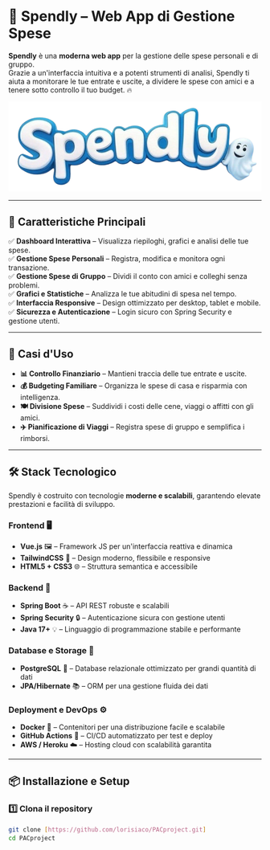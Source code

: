 # 💸 Spendly – Web App di Gestione Spese

**Spendly** è una **moderna web app** per la gestione delle spese personali e di gruppo.  
Grazie a un'interfaccia intuitiva e a potenti strumenti di analisi, Spendly ti aiuta a monitorare le tue entrate e uscite, a dividere le spese con amici e a tenere sotto controllo il tuo budget. 🔥  

<p align="center">
  <img src="spendlyapi\frontend\public\images\logo.png" alt="Spendly Logo" />
</p>

---

## 🚀 **Caratteristiche Principali**
✅ **Dashboard Interattiva** – Visualizza riepiloghi, grafici e analisi delle tue spese.  
✅ **Gestione Spese Personali** – Registra, modifica e monitora ogni transazione.  
✅ **Gestione Spese di Gruppo** – Dividi il conto con amici e colleghi senza problemi.  
✅ **Grafici e Statistiche** – Analizza le tue abitudini di spesa nel tempo.  
✅ **Interfaccia Responsive** – Design ottimizzato per desktop, tablet e mobile.  
✅ **Sicurezza e Autenticazione** – Login sicuro con Spring Security e gestione utenti.  

---

## 🎯 **Casi d'Uso**
- **📊 Controllo Finanziario** – Mantieni traccia delle tue entrate e uscite.  
- **💰 Budgeting Familiare** – Organizza le spese di casa e risparmia con intelligenza.  
- **🍽️ Divisione Spese** – Suddividi i costi delle cene, viaggi o affitti con gli amici.  
- **✈️ Pianificazione di Viaggi** – Registra spese di gruppo e semplifica i rimborsi.  

---

## 🛠️ **Stack Tecnologico**
Spendly è costruito con tecnologie **moderne e scalabili**, garantendo elevate prestazioni e facilità di sviluppo.  

### **Frontend** 🖥️  
- **Vue.js** 🖼️ – Framework JS per un'interfaccia reattiva e dinamica  
- **TailwindCSS** 🎨 – Design moderno, flessibile e responsive  
- **HTML5 + CSS3** 🌐 – Struttura semantica e accessibile  

### **Backend** 🚀  
- **Spring Boot** ☕ – API REST robuste e scalabili  
- **Spring Security** 🔒 – Autenticazione sicura con gestione utenti  
- **Java 17+** 💡 – Linguaggio di programmazione stabile e performante  

### **Database e Storage** 💾  
- **PostgreSQL** 🐘 – Database relazionale ottimizzato per grandi quantità di dati  
- **JPA/Hibernate** 📚 – ORM per una gestione fluida dei dati  

### **Deployment e DevOps** ⚙️  
- **Docker** 🐳 – Contenitori per una distribuzione facile e scalabile  
- **GitHub Actions** 🤖 – CI/CD automatizzato per test e deploy  
- **AWS / Heroku** ☁️ – Hosting cloud con scalabilità garantita  

---

## 📦 **Installazione e Setup**
### **1️⃣ Clona il repository**
```bash
git clone [https://github.com/lorisiaco/PACproject.git]
cd PACproject
